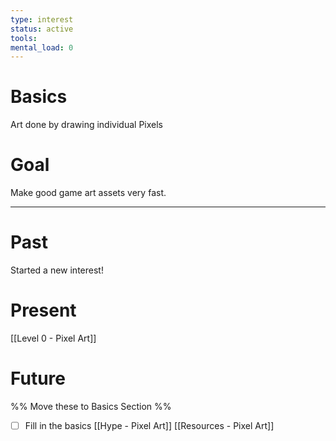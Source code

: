 ```yaml
---
type: interest
status: active
tools: 
mental_load: 0
---
```

# Basics
Art done by drawing individual Pixels

# Goal
Make good game art assets very fast.

---
# Past
Started a new interest!

# Present
[[Level 0 - Pixel Art]]


# Future
%% Move these to Basics Section %%
- [ ] Fill in the basics
[[Hype - Pixel Art]]
[[Resources - Pixel Art]]
